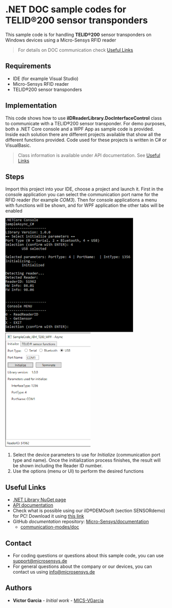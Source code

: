 # .NET DOC sample codes for TELID®200 sensor transponders
This sample code is for handling **TELID®200** sensor transponders on Windows devices using a Micro-Sensys RFID reader

> For details on DOC communication check [Useful Links](#Useful-Links) 

## Requirements
* IDE (for example Visual Studio)
* Micro-Sensys RFID reader
* TELID®200 sensor transponders

## Implementation
This code shows how to use **iIDReaderLibrary.DocInterfaceControl** class to communicate with a TELID®200 sensor transponder. 
For demo purposes, both a .NET Core console and a WPF App as sample code is provided. Inside each solution there are different projects available that show all the different functions provided.
Code used for these projects is written in C# or VisualBasic.

> Class information is available under API documentation. See [Useful Links](#Useful-Links)

## Steps
Import this project into your IDE, choose a project and launch it. First in the console application you can select the communication port name for the RFID reader (for example *COM3*). Then for console applications a menu with functions will be shown, and for WPF application the other tabs will be enabled

![Screenshot](screenshot/SampleCode_T200_Console.png) ![Screenshot](screenshot/SampleCode_T200_WPF.png)

 1. Select the device parameters to use for *Initialize* (communication port type and name). Once the initialization process finishes, the result will be shown including the Reader ID number.
 2. Use the options (menu or UI) to perform the desired functions

## Useful Links
* [.NET Library NuGet page](https://www.nuget.org/packages/Microsensys.iIDReaderLibrary.DocInterfaceControl/)
* [API documentation](https://www.microsensys.de/downloads/DevSamples/Libraries/Windows/)
* Check what is possible using our iID®DEMOsoft (section SENSORdemo) for PC! Download it using [this link](https://www.microsensys.de/downloads/CDContent/Install/iID%c2%ae%20DEMOsoft.zip)
* GitHub *documentation* repository: [Micro-Sensys/documentation](https://github.com/Micro-Sensys/documentation)
	* [communication-modes/doc](https://github.com/Micro-Sensys/documentation/tree/master/communication-modes/doc)

## Contact

* For coding questions or questions about this sample code, you can use [support@microsensys.de](mailto:support@microsensys.de)
* For general questions about the company or our devices, you can contact us using [info@microsensys.de](mailto:info@microsensys.de)

## Authors

* **Victor Garcia** - *Initial work* - [MICS-VGarcia](https://github.com/MICS-VGarcia/)
